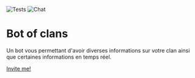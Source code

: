 ![Tests](https://github.com/clementvtrd/bot-of-clans/workflows/Tests/badge.svg)
![Chat](https://img.shields.io/discord/774740325469650976)

# Bot of clans

Un bot vous permettant d'avoir diverses informations sur votre clan ainsi que certaines informations en temps réel.

[Invite me!](https://discord.com/api/oauth2/authorize?client_id=770405894785597470&permissions=8&scope=bot)